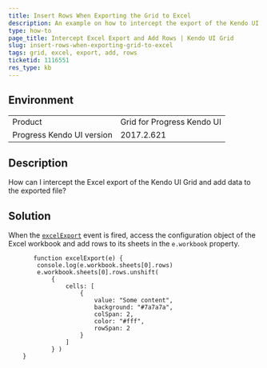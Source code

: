 ```yaml
---
title: Insert Rows When Exporting the Grid to Excel
description: An example on how to intercept the export of the Kendo UI Grid to excel and add rows to the workbook.
type: how-to
page_title: Intercept Excel Export and Add Rows | Kendo UI Grid
slug: insert-rows-when-exporting-grid-to-excel
tags: grid, excel, export, add, rows
ticketid: 1116551
res_type: kb
---
```


## Environment

<table>
 <tr>
  <td>Product</td>
  <td>Grid for Progress Kendo UI</td>
 </tr>
 <tr>
  <td>Progress Kendo UI version</td>
  <td>2017.2.621</td>
 </tr>
</table>

## Description

How can I intercept the Excel export of the Kendo UI Grid and add data to the exported file?

## Solution

When the [`excelExport`](http://docs.telerik.com/kendo-ui/api/javascript/ui/grid#events-excelExport) event is fired, access the configuration object of the Excel workbook and add rows to its sheets in the `e.workbook` property.

```       
       function excelExport(e) {
        console.log(e.workbook.sheets[0].rows)
        e.workbook.sheets[0].rows.unshift(
            {
                cells: [
                    {
                        value: "Some content",
                        background: "#7a7a7a",
                        colSpan: 2,
                        color: "#fff",
                        rowSpan: 2
                    }
                ]
            } )
    }
 ```
